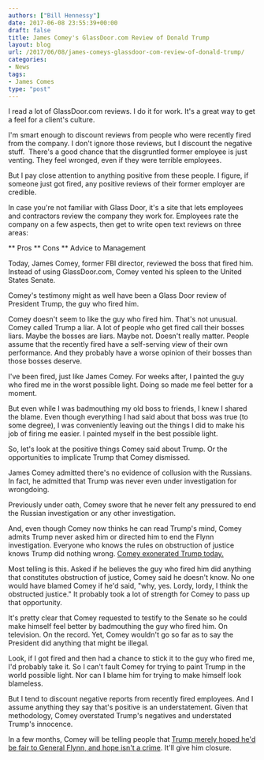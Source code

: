 ```yaml
---
authors: ["Bill Hennessy"]
date: 2017-06-08 23:55:39+00:00
draft: false
title: James Comey's GlassDoor.com Review of Donald Trump
layout: blog
url: /2017/06/08/james-comeys-glassdoor-com-review-of-donald-trump/
categories:
- News
tags:
- James Comes
type: "post"
---
```


I read a lot of GlassDoor.com reviews. I do it for work. It's a great way to get a feel for a client's culture.

I'm smart enough to discount reviews from people who were recently fired from the company. I don't ignore those reviews, but I discount the negative stuff.  There's a good chance that the disgruntled former employee is just venting. They feel wronged, even if they were terrible employees.

But I pay close attention to anything positive from these people. I figure, if someone just got fired, any positive reviews of their former employer are credible.

In case you're not familiar with Glass Door, it's a site that lets employees and contractors review the company they work for. Employees rate the company on a few aspects, then get to write open text reviews on three areas:




** Pros
** Cons
** Advice to Management


Today, James Comey, former FBI director, reviewed the boss that fired him. Instead of using GlassDoor.com, Comey vented his spleen to the United States Senate.

Comey's testimony might as well have been a Glass Door review of President Trump, the guy who fired him.

Comey doesn't seem to like the guy who fired him. That's not unusual. Comey called Trump a liar. A lot of people who get fired call their bosses liars. Maybe the bosses are liars. Maybe not. Doesn't really matter. People assume that the recently fired have a self-serving view of their own performance. And they probably have a worse opinion of their bosses than those bosses deserve.

I've been fired, just like James Comey. For weeks after, I painted the guy who fired me in the worst possible light. Doing so made me feel better for a moment.

But even while I was badmouthing my old boss to friends, I knew I shared the blame. Even though everything I had said about that boss was true (to some degree), I was conveniently leaving out the things I did to make his job of firing me easier. I painted myself in the best possible light.

So, let's look at the positive things Comey said about Trump. Or the opportunities to implicate Trump that Comey dismissed.

James Comey admitted there's no evidence of collusion with the Russians. In fact, he admitted that Trump was never even under investigation for wrongdoing.

Previously under oath, Comey swore that he never felt any pressured to end the Russian investigation or any other investigation.

And, even though Comey now thinks he can read Trump's mind, Comey admits Trump never asked him or directed him to end the Flynn investigation. Everyone who knows the rules on obstruction of justice knows Trump did nothing wrong. [Comey exonerated Trump today.](https://www.zerohedge.com/news/2017-06-08/obstruction-justice-case-totally-dismantled-senator-risch)

Most telling is this. Asked if he believes the guy who fired him did anything that constitutes obstruction of justice, Comey said he doesn't know. No one would have blamed Comey if he'd said, "why, yes. Lordy, lordy, I think the obstructed justice." It probably took a lot of strength for Comey to pass up that opportunity.

It's pretty clear that Comey requested to testify to the Senate so he could make himself feel better by badmouthing the guy who fired him. On television. On the record. Yet, Comey wouldn't go so far as to say the President did anything that might be illegal.

Look, if I got fired and then had a chance to stick it to the guy who fired me, I'd probably take it. So I can't fault Comey for trying to paint Trump in the world possible light. Nor can I blame him for trying to make himself look blameless.

But I tend to discount negative reports from recently fired employees. And I assume anything they say that's positive is an understatement. Given that methodology, Comey overstated Trump's negatives and understated Trump's innocence.

In a few months, Comey will be telling people that [Trump merely hoped he'd be fair to General Flynn, and hope isn't a crime](https://www.foxnews.com/opinion/2017/06/08/gregg-jarrett-comey-exonerates-trump-so-much-for-obstruction.html). It'll give him closure.


